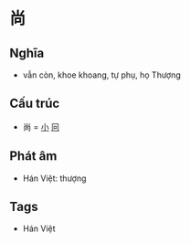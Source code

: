 # 尚

## Nghĩa

* vẫn còn, khoe khoang, tự phụ, họ Thượng

## Cấu trúc
* 尚 = [小](小.md) [冋](冋.md)

## Phát âm

* Hán Việt: thượng

## Tags
* Hán Việt

<script>window.HANZI_FIELD='尚';</script>
